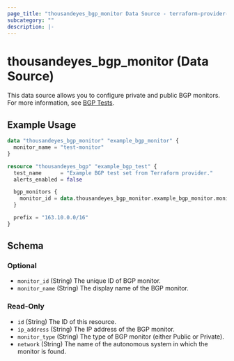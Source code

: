 ```yaml
---
page_title: "thousandeyes_bgp_monitor Data Source - terraform-provider-thousandeyes"
subcategory: ""
description: |-
---
```


# thousandeyes_bgp_monitor (Data Source)

This data source allows you to configure private and public BGP monitors. For more information, see [BGP Tests](https://docs.thousandeyes.com/product-documentation/internet-and-wan-monitoring/tests/bgp-tests).

## Example Usage

```terraform
data "thousandeyes_bgp_monitor" "example_bgp_monitor" {
  monitor_name = "test-monitor"
}

resource "thousandeyes_bgp" "example_bgp_test" {
  test_name      = "Example BGP test set from Terraform provider."
  alerts_enabled = false

  bgp_monitors {
    monitor_id = data.thousandeyes_bgp_monitor.example_bgp_monitor.monitor_id
  }

  prefix = "163.10.0.0/16"
}
```

<!-- schema generated by tfplugindocs -->
## Schema

### Optional

- `monitor_id` (String) The unique ID of BGP monitor.
- `monitor_name` (String) The display name of the BGP monitor.

### Read-Only

- `id` (String) The ID of this resource.
- `ip_address` (String) The IP address of the BGP monitor.
- `monitor_type` (String) The type of BGP monitor (either Public or Private).
- `network` (String) The name of the autonomous system in which the monitor is found.


